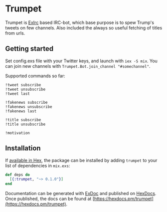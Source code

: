 # Trumpet

Trumpet is [ExIrc](https://github.com/bitwalker/exirc) based IRC-bot, which base purpose is to spew Trump's tweets on few channels. Also included the always so useful fetching of titles from urls.

## Getting started

Set config.exs file with your Twitter keys, and launch with `iex -S mix`. You can join new channels with `Trumpet.Bot.join_channel "#somechannel"`.

Supported commands so far:

```
!tweet subscribe
!tweet unsubscribe
!tweet last

!fakenews subscribe
!fakenews unsubscribe
!fakenews last

!title subscribe
!title unsubscribe

!motivation
```

## Installation

If [available in Hex](https://hex.pm/docs/publish), the package can be installed
by adding `trumpet` to your list of dependencies in `mix.exs`:

```elixir
def deps do
  [{:trumpet, "~> 0.1.0"}]
end
```

Documentation can be generated with [ExDoc](https://github.com/elixir-lang/ex_doc)
and published on [HexDocs](https://hexdocs.pm). Once published, the docs can
be found at [https://hexdocs.pm/trumpet](https://hexdocs.pm/trumpet).

